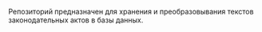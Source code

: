 Репозиторий предназначен для хранения и преобразовывания текстов законодательных актов в базы данных.
